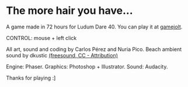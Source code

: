 # The more hair you have...

A game made in 72 hours for Ludum Dare 40. You can play it at [gamejolt](https://gamejolt.com/games/ld40/301671).

CONTROL: mouse + left click

All art, sound and coding by Carlos Pérez and Nuria Pico.
Beach ambient sound by dkustic [(freesound, CC - Attribution)](https://freesound.org/people/dkustic/)

Engine: Phaser.
Graphics: Photoshop + Illustrator.
Sound: Audacity.

Thanks for playing :]
